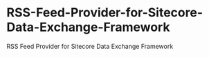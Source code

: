 # RSS-Feed-Provider-for-Sitecore-Data-Exchange-Framework
RSS Feed Provider for Sitecore Data Exchange Framework
